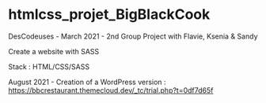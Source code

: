 # htmlcss_projet_BigBlackCook
DesCodeuses - March 2021 - 2nd Group Project with Flavie, Ksenia &amp; Sandy

Create a website with SASS

Stack : HTML/CSS/SASS


August 2021 - Creation of a WordPress version : 
https://bbcrestaurant.themecloud.dev/_tc/trial.php?t=0df7d65f
